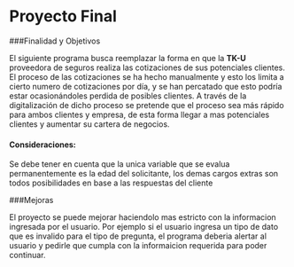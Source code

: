 # Proyecto Final 

###Finalidad y Objetivos

El siguiente programa busca reemplazar la forma en que la **TK-U** proveedora de seguros realiza las cotizaciones de sus potenciales clientes. El proceso de las cotizaciones se ha hecho manualmente y esto los limita a cierto numero de cotizaciones por día, y se han percatado que esto podría estar ocasionándoles perdida de posibles clientes. A través de la digitalización de dicho proceso se pretende que el proceso sea más rápido para ambos clientes y empresa, de esta forma llegar a mas potenciales clientes y aumentar su cartera de negocios. 

#### Consideraciones:
Se debe tener en cuenta que la unica variable que se evalua permanentemente es la edad del solicitante, los demas cargos extras son todos posibilidades en base a las respuestas del cliente

###Mejoras

El proyecto se puede mejorar haciendolo mas estricto con la informacion ingresada por el usuario. Por ejemplo si el usuario ingresa un tipo de dato que es invalido para el tipo de pregunta, el programa deberia alertar al usuario y pedirle que cumpla con la informaicion requerida para poder continuar. 